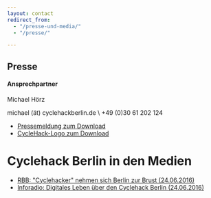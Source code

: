 ```yaml
---
layout: contact
redirect_from:
  - "/presse-und-media/"
  - "/presse/"

---
```


## Presse

#### Ansprechpartner
Michael Hörz

michael (ät) cyclehackberlin.de \\
+49 (0)30 61 202 124

- [Pressemeldung zum Download](/downloads/Pressemitteilung_Cyclehack_Berlin_Ankuendigung.pdf) 
- [CycleHack-Logo zum Download](/downloads/Cyclehack_Berlin_2016.png) 

# Cyclehack Berlin in den Medien

- [RBB: "Cyclehacker" nehmen sich Berlin zur Brust (24.06.2016)](http://www.rbb-online.de/panorama/beitrag/2016/06/erster-cyclehack-in-berlin.html)
- [Inforadio: Digitales Leben über den Cyclehack Berlin (24.06.2016)](http://www.inforadio.de/programm/schema/sendungen/digitalesleben/201606/35878.html)